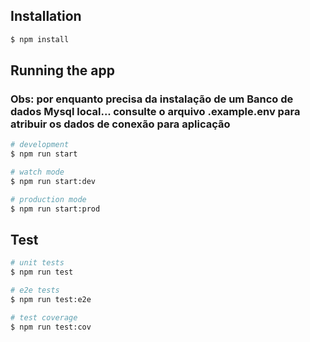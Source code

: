 ## Installation

```bash
$ npm install
```

## Running the app

### Obs: por enquanto precisa da instalação de um Banco de dados Mysql local... consulte o arquivo .example.env para atribuir os dados de conexão para aplicação

```bash
# development
$ npm run start

# watch mode
$ npm run start:dev

# production mode
$ npm run start:prod
```

## Test

```bash
# unit tests
$ npm run test

# e2e tests
$ npm run test:e2e

# test coverage
$ npm run test:cov
```
